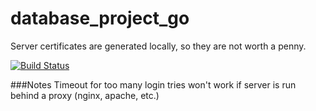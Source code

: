 # database_project_go

Server certificates are generated locally, so they are not worth a penny.

[![Build Status](https://travis-ci.com/d0ku/database_project_go.svg?token=czCs7ySFgsJtHB5vZwPp&branch=master)](https://travis-ci.com/d0ku/database_project_go)

###Notes
Timeout for too many login tries won't work if server is run behind a proxy (nginx, apache, etc.)
